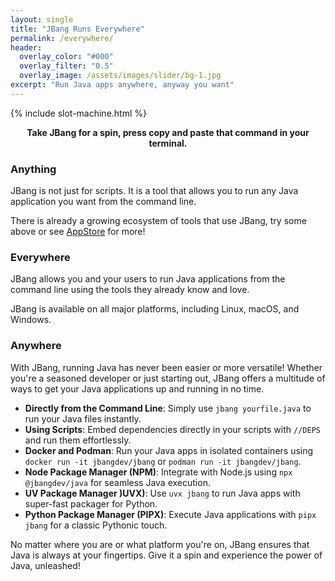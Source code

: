 ```yaml
---
layout: single
title: "JBang Runs Everywhere"
permalink: /everywhere/
header:
  overlay_color: "#000"
  overlay_filter: "0.5"
  overlay_image: /assets/images/slider/bg-1.jpg
excerpt: "Run Java apps anywhere, anyway you want"
---
```


{% include slot-machine.html %} 

<center><b>Take JBang for a spin, press copy and paste that command in your terminal.</b></center>

### Anything

JBang is not just for scripts. It is a tool that allows you to run any Java application you want from the command line.

There is already a growing ecosystem of tools that use JBang, try some above or see [AppStore](http://jbang.dev/appstore/) for more!

### Everywhere

JBang allows you and your users to run Java applications from the command line
using the tools they already know and love.

JBang is available on all major platforms, including Linux, macOS, and Windows.

### Anywhere

With JBang, running Java has never been easier or more versatile! Whether you're a seasoned developer or just starting out, JBang offers a multitude of ways to get your Java applications up and running in no time. 

- **Directly from the Command Line**: Simply use `jbang yourfile.java` to run your Java files instantly.
- **Using Scripts**: Embed dependencies directly in your scripts with `//DEPS` and run them effortlessly.
- **Docker and Podman**: Run your Java apps in isolated containers using `docker run -it jbangdev/jbang` or `podman run -it jbangdev/jbang`.
- **Node Package Manager (NPM)**: Integrate with Node.js using `npx @jbangdev/java` for seamless Java execution.
- **UV Package Manager )UVX)**: Use `uvx jbang` to run Java apps with super-fast packager for Python.
- **Python Package Manager (PIPX)**: Execute Java applications with `pipx jbang` for a classic Pythonic touch.

No matter where you are or what platform you're on, JBang ensures that Java is always at your fingertips. Give it a spin and experience the power of Java, unleashed!











